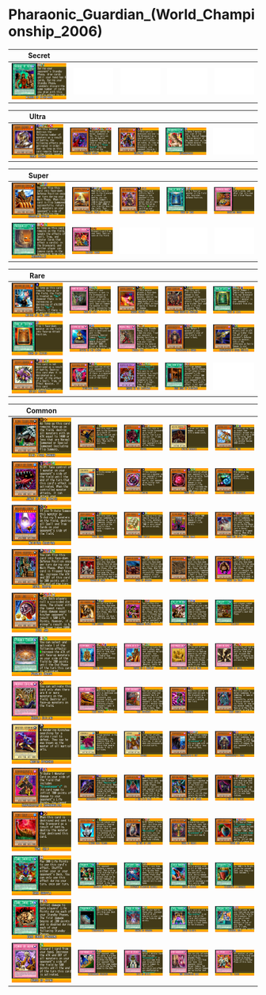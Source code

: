 # Pharaonic_Guardian_(World_Championship_2006)

|Secret| | | | |
|---|---|---|---|---|
|[![Mirage of Nightmare ](../images/WC6-EN/1118-MirageofNightmare-WC6-EN-VG.png)](https://yugipedia.com/wiki/Mirage_of_Nightmare_(World_Championship_2006))|![Blank](../images/Blank.png)|![Blank](../images/Blank.png)|![Blank](../images/Blank.png)|![Blank](../images/Blank.png)|

|Ultra| | | | |
|---|---|---|---|---|
|[![Great Dezard ](../images/WC6-EN/1103-GreatDezard-WC6-EN-VG.png)](https://yugipedia.com/wiki/Great_Dezard_(World_Championship_2006))|[![Fushioh Richie ](../images/WC6-EN/1113-FushiohRichie-WC6-EN-VG.png)](https://yugipedia.com/wiki/Fushioh_Richie_(World_Championship_2006))|[![Helpoemer ](../images/WC6-EN/1148-Helpoemer-WC6-EN-VG.png)](https://yugipedia.com/wiki/Helpoemer_(World_Championship_2006))|[![Metamorphosis ](../images/WC6-EN/1191-Metamorphosis-WC6-EN-VG.png)](https://yugipedia.com/wiki/Metamorphosis_(World_Championship_2006))|![Blank](../images/Blank.png)|

|Super| | | | |
|---|---|---|---|---|
|[![Guardian Sphinx ](../images/WC6-EN/1107-GuardianSphinx-WC6-EN-VG.png)](https://yugipedia.com/wiki/Guardian_Sphinx_(World_Championship_2006))|[![Pyramid Turtle ](../images/WC6-EN/1108-PyramidTurtle-WC6-EN-VG.png)](https://yugipedia.com/wiki/Pyramid_Turtle_(World_Championship_2006))|[![Don Zaloog ](../images/WC6-EN/1111-DonZaloog-WC6-EN-VG.png)](https://yugipedia.com/wiki/Don_Zaloog_(World_Championship_2006))|[![Book of Moon ](../images/WC6-EN/1117-BookofMoon-WC6-EN-VG.png)](https://yugipedia.com/wiki/Book_of_Moon_(World_Championship_2006))|[![Reckless Greed ](../images/WC6-EN/1131-RecklessGreed-WC6-EN-VG.png)](https://yugipedia.com/wiki/Reckless_Greed_(World_Championship_2006))|
|[![Necrovalley ](../images/WC6-EN/1185-Necrovalley-WC6-EN-VG.png)](https://yugipedia.com/wiki/Necrovalley_(World_Championship_2006))|[![Raigeki Break ](../images/WC6-EN/1195-RaigekiBreak-WC6-EN-VG.png)](https://yugipedia.com/wiki/Raigeki_Break_(World_Championship_2006))|![Blank](../images/Blank.png)|![Blank](../images/Blank.png)|![Blank](../images/Blank.png)|

|Rare| | | | |
|---|---|---|---|---|
|[![Maiden of the Aqua ](../images/WC6-EN/0819-MaidenoftheAqua-WC6-EN-VG.png)](https://yugipedia.com/wiki/Maiden_of_the_Aqua_(World_Championship_2006))|[![Rope of Life ](../images/WC6-EN/0993-RopeofLife-WC6-EN-VG.png)](https://yugipedia.com/wiki/Rope_of_Life_(World_Championship_2006))|[![Sasuke Samurai ](../images/WC6-EN/1098-SasukeSamurai-WC6-EN-VG.png)](https://yugipedia.com/wiki/Sasuke_Samurai_(World_Championship_2006))|[![Dark Scorpion Burglars ](../images/WC6-EN/1110-DarkScorpionBurglars-WC6-EN-VG.png)](https://yugipedia.com/wiki/Dark_Scorpion_Burglars_(World_Championship_2006))|[![Book of Life ](../images/WC6-EN/1115-BookofLife-WC6-EN-VG.png)](https://yugipedia.com/wiki/Book_of_Life_(World_Championship_2006))|
|[![Book of Taiyou ](../images/WC6-EN/1116-BookofTaiyou-WC6-EN-VG.png)](https://yugipedia.com/wiki/Book_of_Taiyou_(World_Championship_2006))|[![Statue of the Wicked ](../images/WC6-EN/1127-StatueoftheWicked-WC6-EN-VG.png)](https://yugipedia.com/wiki/Statue_of_the_Wicked_(World_Championship_2006))|[![Needle Wall ](../images/WC6-EN/1129-NeedleWall-WC6-EN-VG.png)](https://yugipedia.com/wiki/Needle_Wall_(World_Championship_2006))|[![Gravekeeper's Guard ](../images/WC6-EN/1166-GravekeepersGuard-WC6-EN-VG.png)](https://yugipedia.com/wiki/Gravekeeper%27s_Guard_(World_Championship_2006))|[![Gravekeeper's Spear Soldier ](../images/WC6-EN/1167-GravekeepersSpearSoldier-WC6-EN-VG.png)](https://yugipedia.com/wiki/Gravekeeper%27s_Spear_Soldier_(World_Championship_2006))|
|[![Spirit Reaper ](../images/WC6-EN/1178-SpiritReaper-WC6-EN-VG.png)](https://yugipedia.com/wiki/Spirit_Reaper_(World_Championship_2006))|[![Nightmare Horse ](../images/WC6-EN/1179-NightmareHorse-WC6-EN-VG.png)](https://yugipedia.com/wiki/Nightmare_Horse_(World_Championship_2006))|[![Reaper on the Nightmare ](../images/WC6-EN/1180-ReaperontheNightmare-WC6-EN-VG.png)](https://yugipedia.com/wiki/Reaper_on_the_Nightmare_(World_Championship_2006))|[![Dark Room of Nightmare ](../images/WC6-EN/1183-DarkRoomofNightmare-WC6-EN-VG.png)](https://yugipedia.com/wiki/Dark_Room_of_Nightmare_(World_Championship_2006))|![Blank](../images/Blank.png)|

|Common| | | | |
|---|---|---|---|---|
|[![King Tiger Wanghu ](../images/WC6-EN/0809-KingTigerWanghu-WC6-EN-VG.png)](https://yugipedia.com/wiki/King_Tiger_Wanghu_(World_Championship_2006))|[![Birdface ](../images/WC6-EN/0814-Birdface-WC6-EN-VG.png)](https://yugipedia.com/wiki/Birdface_(World_Championship_2006))|[![Kryuel ](../images/WC6-EN/0815-Kryuel-WC6-EN-VG.png)](https://yugipedia.com/wiki/Kryuel_(World_Championship_2006))|[![Molten Behemoth ](../images/WC6-EN/0822-MoltenBehemoth-WC6-EN-VG.png)](https://yugipedia.com/wiki/Molten_Behemoth_(World_Championship_2006))|[![Arsenal Bug ](../images/WC6-EN/0826-ArsenalBug-WC6-EN-VG.png)](https://yugipedia.com/wiki/Arsenal_Bug_(World_Championship_2006))|
|[![Jowls of Dark Demise ](../images/WC6-EN/0828-JowlsofDarkDemise-WC6-EN-VG.png)](https://yugipedia.com/wiki/Jowls_of_Dark_Demise_(World_Championship_2006))|[![Souleater ](../images/WC6-EN/0829-Souleater-WC6-EN-VG.png)](https://yugipedia.com/wiki/Souleater_(World_Championship_2006))|[![Timeater ](../images/WC6-EN/0831-Timeater-WC6-EN-VG.png)](https://yugipedia.com/wiki/Timeater_(World_Championship_2006))|[![Mucus Yolk ](../images/WC6-EN/0832-MucusYolk-WC6-EN-VG.png)](https://yugipedia.com/wiki/Mucus_Yolk_(World_Championship_2006))|[![Servant of Catabolism ](../images/WC6-EN/0833-ServantofCatabolism-WC6-EN-VG.png)](https://yugipedia.com/wiki/Servant_of_Catabolism_(World_Championship_2006))|
|[![Moisture Creature ](../images/WC6-EN/0835-MoistureCreature-WC6-EN-VG.png)](https://yugipedia.com/wiki/Moisture_Creature_(World_Championship_2006))|[![Byser Shock ](../images/WC6-EN/1000-ByserShock-WC6-EN-VG.png)](https://yugipedia.com/wiki/Byser_Shock_(World_Championship_2006))|[![Gora Turtle ](../images/WC6-EN/1097-GoraTurtle-WC6-EN-VG.png)](https://yugipedia.com/wiki/Gora_Turtle_(World_Championship_2006))|[![Poison Mummy ](../images/WC6-EN/1099-PoisonMummy-WC6-EN-VG.png)](https://yugipedia.com/wiki/Poison_Mummy_(World_Championship_2006))|[![Dark Dust Spirit ](../images/WC6-EN/1100-DarkDustSpirit-WC6-EN-VG.png)](https://yugipedia.com/wiki/Dark_Dust_Spirit_(World_Championship_2006))|
|[![Royal Keeper ](../images/WC6-EN/1101-RoyalKeeper-WC6-EN-VG.png)](https://yugipedia.com/wiki/Royal_Keeper_(World_Championship_2006))|[![Wandering Mummy ](../images/WC6-EN/1102-WanderingMummy-WC6-EN-VG.png)](https://yugipedia.com/wiki/Wandering_Mummy_(World_Championship_2006))|[![Swarm of Scarabs ](../images/WC6-EN/1104-SwarmofScarabs-WC6-EN-VG.png)](https://yugipedia.com/wiki/Swarm_of_Scarabs_(World_Championship_2006))|[![Swarm of Locusts ](../images/WC6-EN/1105-SwarmofLocusts-WC6-EN-VG.png)](https://yugipedia.com/wiki/Swarm_of_Locusts_(World_Championship_2006))|[![Giant Axe Mummy ](../images/WC6-EN/1106-GiantAxeMummy-WC6-EN-VG.png)](https://yugipedia.com/wiki/Giant_Axe_Mummy_(World_Championship_2006))|
|[![Dice Jar ](../images/WC6-EN/1109-DiceJar-WC6-EN-VG.png)](https://yugipedia.com/wiki/Dice_Jar_(World_Championship_2006))|[![Des Lacooda ](../images/WC6-EN/1112-DesLacooda-WC6-EN-VG.png)](https://yugipedia.com/wiki/Des_Lacooda_(World_Championship_2006))|[![Cobraman Sakuzy ](../images/WC6-EN/1114-CobramanSakuzy-WC6-EN-VG.png)](https://yugipedia.com/wiki/Cobraman_Sakuzy_(World_Championship_2006))|[![Call of the Mummy ](../images/WC6-EN/1119-CalloftheMummy-WC6-EN-VG.png)](https://yugipedia.com/wiki/Call_of_the_Mummy_(World_Championship_2006))|[![Timidity ](../images/WC6-EN/1120-Timidity-WC6-EN-VG.png)](https://yugipedia.com/wiki/Timidity_(World_Championship_2006))|
|[![Pyramid Energy ](../images/WC6-EN/1121-PyramidEnergy-WC6-EN-VG.png)](https://yugipedia.com/wiki/Pyramid_Energy_(World_Championship_2006))|[![Tutan Mask ](../images/WC6-EN/1122-TutanMask-WC6-EN-VG.png)](https://yugipedia.com/wiki/Tutan_Mask_(World_Championship_2006))|[![Ordeal of a Traveler ](../images/WC6-EN/1123-OrdealofaTraveler-WC6-EN-VG.png)](https://yugipedia.com/wiki/Ordeal_of_a_Traveler_(World_Championship_2006))|[![Bottomless Shifting Sand ](../images/WC6-EN/1124-BottomlessShiftingSand-WC6-EN-VG.png)](https://yugipedia.com/wiki/Bottomless_Shifting_Sand_(World_Championship_2006))|[![Curse of Royal ](../images/WC6-EN/1125-CurseofRoyal-WC6-EN-VG.png)](https://yugipedia.com/wiki/Curse_of_Royal_(World_Championship_2006))|
|[![Needle Ceiling ](../images/WC6-EN/1126-NeedleCeiling-WC6-EN-VG.png)](https://yugipedia.com/wiki/Needle_Ceiling_(World_Championship_2006))|[![Dark Coffin ](../images/WC6-EN/1128-DarkCoffin-WC6-EN-VG.png)](https://yugipedia.com/wiki/Dark_Coffin_(World_Championship_2006))|[![Trap Dustshoot ](../images/WC6-EN/1130-TrapDustshoot-WC6-EN-VG.png)](https://yugipedia.com/wiki/Trap_Dustshoot_(World_Championship_2006))|[![Newdoria ](../images/WC6-EN/1145-Newdoria-WC6-EN-VG.png)](https://yugipedia.com/wiki/Newdoria_(World_Championship_2006))|[![Dark Jeroid ](../images/WC6-EN/1155-DarkJeroid-WC6-EN-VG.png)](https://yugipedia.com/wiki/Dark_Jeroid_(World_Championship_2006))|
|[![Master Kyonshee ](../images/WC6-EN/1161-MasterKyonshee-WC6-EN-VG.png)](https://yugipedia.com/wiki/Master_Kyonshee_(World_Championship_2006))|[![Kabazauls ](../images/WC6-EN/1162-Kabazauls-WC6-EN-VG.png)](https://yugipedia.com/wiki/Kabazauls_(World_Championship_2006))|[![Inpachi ](../images/WC6-EN/1163-Inpachi-WC6-EN-VG.png)](https://yugipedia.com/wiki/Inpachi_(World_Championship_2006))|[![Gravekeeper's Spy ](../images/WC6-EN/1164-GravekeepersSpy-WC6-EN-VG.png)](https://yugipedia.com/wiki/Gravekeeper%27s_Spy_(World_Championship_2006))|[![Gravekeeper's Curse ](../images/WC6-EN/1165-GravekeepersCurse-WC6-EN-VG.png)](https://yugipedia.com/wiki/Gravekeeper%27s_Curse_(World_Championship_2006))|
|[![Gravekeeper's Cannonholder ](../images/WC6-EN/1168-GravekeepersCannonholder-WC6-EN-VG.png)](https://yugipedia.com/wiki/Gravekeeper%27s_Cannonholder_(World_Championship_2006))|[![Gravekeeper's Assailant ](../images/WC6-EN/1169-GravekeepersAssailant-WC6-EN-VG.png)](https://yugipedia.com/wiki/Gravekeeper%27s_Assailant_(World_Championship_2006))|[![A Man with Wdjat ](../images/WC6-EN/1170-AManwithWdjat-WC6-EN-VG.png)](https://yugipedia.com/wiki/A_Man_with_Wdjat_(World_Championship_2006))|[![Mystical Knight of Jackal ](../images/WC6-EN/1171-MysticalKnightofJackal-WC6-EN-VG.png)](https://yugipedia.com/wiki/Mystical_Knight_of_Jackal_(World_Championship_2006))|[![A Cat of Ill Omen ](../images/WC6-EN/1172-ACatofIllOmen-WC6-EN-VG.png)](https://yugipedia.com/wiki/A_Cat_of_Ill_Omen_(World_Championship_2006))|
|[![Yomi Ship ](../images/WC6-EN/1173-YomiShip-WC6-EN-VG.png)](https://yugipedia.com/wiki/Yomi_Ship_(World_Championship_2006))|[![Winged Sage Falcos ](../images/WC6-EN/1174-WingedSageFalcos-WC6-EN-VG.png)](https://yugipedia.com/wiki/Winged_Sage_Falcos_(World_Championship_2006))|[![An Owl of Luck ](../images/WC6-EN/1175-AnOwlofLuck-WC6-EN-VG.png)](https://yugipedia.com/wiki/An_Owl_of_Luck_(World_Championship_2006))|[![Charm of Shabti ](../images/WC6-EN/1176-CharmofShabti-WC6-EN-VG.png)](https://yugipedia.com/wiki/Charm_of_Shabti_(World_Championship_2006))|[![Cobra Jar ](../images/WC6-EN/1177-CobraJar-WC6-EN-VG.png)](https://yugipedia.com/wiki/Cobra_Jar_(World_Championship_2006))|
|[![Card Shuffle ](../images/WC6-EN/1181-CardShuffle-WC6-EN-VG.png)](https://yugipedia.com/wiki/Card_Shuffle_(World_Championship_2006))|[![Reasoning ](../images/WC6-EN/1182-Reasoning-WC6-EN-VG.png)](https://yugipedia.com/wiki/Reasoning_(World_Championship_2006))|[![Different Dimension Capsule ](../images/WC6-EN/1184-DifferentDimensionCapsule-WC6-EN-VG.png)](https://yugipedia.com/wiki/Different_Dimension_Capsule_(World_Championship_2006))|[![Buster Rancher ](../images/WC6-EN/1186-BusterRancher-WC6-EN-VG.png)](https://yugipedia.com/wiki/Buster_Rancher_(World_Championship_2006))|[![Hieroglyph Lithograph ](../images/WC6-EN/1187-HieroglyphLithograph-WC6-EN-VG.png)](https://yugipedia.com/wiki/Hieroglyph_Lithograph_(World_Championship_2006))|
|[![Dark Snake Syndrome ](../images/WC6-EN/1188-DarkSnakeSyndrome-WC6-EN-VG.png)](https://yugipedia.com/wiki/Dark_Snake_Syndrome_(World_Championship_2006))|[![Terraforming ](../images/WC6-EN/1189-Terraforming-WC6-EN-VG.png)](https://yugipedia.com/wiki/Terraforming_(World_Championship_2006))|[![Banner of Courage ](../images/WC6-EN/1190-BannerofCourage-WC6-EN-VG.png)](https://yugipedia.com/wiki/Banner_of_Courage_(World_Championship_2006))|[![Royal Tribute ](../images/WC6-EN/1192-RoyalTribute-WC6-EN-VG.png)](https://yugipedia.com/wiki/Royal_Tribute_(World_Championship_2006))|[![Reversal Quiz ](../images/WC6-EN/1193-ReversalQuiz-WC6-EN-VG.png)](https://yugipedia.com/wiki/Reversal_Quiz_(World_Championship_2006))|
|[![Curse of Aging ](../images/WC6-EN/1194-CurseofAging-WC6-EN-VG.png)](https://yugipedia.com/wiki/Curse_of_Aging_(World_Championship_2006))|[![Disturbance Strategy ](../images/WC6-EN/1196-DisturbanceStrategy-WC6-EN-VG.png)](https://yugipedia.com/wiki/Disturbance_Strategy_(World_Championship_2006))|[![Rite of Spirit ](../images/WC6-EN/1197-RiteofSpirit-WC6-EN-VG.png)](https://yugipedia.com/wiki/Rite_of_Spirit_(World_Championship_2006))|[![Non Aggression Area ](../images/WC6-EN/1198-NonAggressionArea-WC6-EN-VG.png)](https://yugipedia.com/wiki/Non_Aggression_Area_(World_Championship_2006))|[![D. Tribe ](../images/WC6-EN/1199-DTribe-WC6-EN-VG.png)](https://yugipedia.com/wiki/D._Tribe_(World_Championship_2006))|
